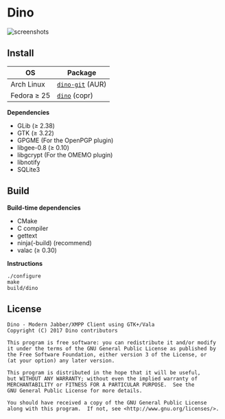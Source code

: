 Dino
====

![screenshots](http://i.imgur.com/xIKPEFF.png)

Install
-------
| OS           | Package|
| ------------ | ------ |
| Arch Linux   | [`dino-git`](https://aur.archlinux.org/packages/dino-git/) (AUR)     |
| Fedora ≥ 25  | [`dino`](https://copr.fedorainfracloud.org/coprs/larma/dino/) (copr) |

**Dependencies**

* GLib (≥ 2.38)
* GTK (≥ 3.22)
* GPGME (For the OpenPGP plugin)
* libgee-0.8 (≥ 0.10)
* libgcrypt (For the OMEMO plugin)
* libnotify
* SQLite3

Build
-----

**Build-time dependencies**

* CMake
* C compiler
* gettext
* ninja(-build) (recommend)
* valac (≥ 0.30)

**Instructions**

    ./configure
    make
    build/dino

License
-------
    Dino - Modern Jabber/XMPP Client using GTK+/Vala
    Copyright (C) 2017 Dino contributors

    This program is free software: you can redistribute it and/or modify
    it under the terms of the GNU General Public License as published by
    the Free Software Foundation, either version 3 of the License, or
    (at your option) any later version.

    This program is distributed in the hope that it will be useful,
    but WITHOUT ANY WARRANTY; without even the implied warranty of
    MERCHANTABILITY or FITNESS FOR A PARTICULAR PURPOSE.  See the
    GNU General Public License for more details.

    You should have received a copy of the GNU General Public License
    along with this program.  If not, see <http://www.gnu.org/licenses/>.
